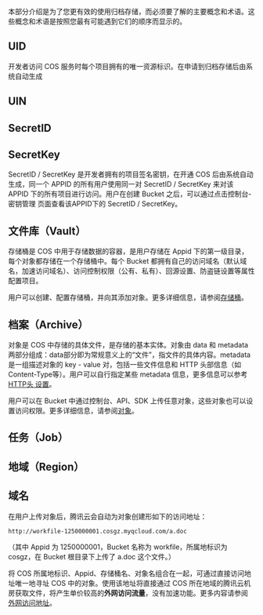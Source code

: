 本部分介绍是为了您更有效的使用归档存储，而必须要了解的主要概念和术语。这些概念和术语是按照您最有可能遇到它们的顺序而显示的。

## UID

开发者访问 COS 服务时每个项目拥有的唯一资源标识。在申请到归档存储后由系统自动生成

## UIN



## SecretID 



## SecretKey

SecretID / SecretKey 是开发者拥有的项目签名密钥，在开通 COS 后由系统自动生成，同一个 APPID 的所有用户使用同一对 SecretID / SecretKey 来对该 APPID 下的所有项目进行访问。用户在创建 Bucket 之后，可以通过点击控制台- 密钥管理 页面查看该APPID下的 SecretID / SecretKey。

## 文件库（Vault）

存储桶是 COS 中用于存储数据的容器，是用户存储在 Appid 下的第一级目录，每个对象都存储在一个存储桶中。每个 Bucket 都拥有自己的访问域名（默认域名，加速访问域名）、访问控制权限（公有、私有）、回源设置、防盗链设置等属性配置项目。

用户可以创建、配置存储桶，并向其添加对象。更多详细信息，请参阅[存储桶](/doc/product/436/6245)。

## 档案（Archive）

对象是 COS 中存储的具体文件，是存储的基本实体。对象由 data 和 metadata 两部分组成：data部分即为常规意义上的“文件”，指文件的具体内容。metadata 是一组描述对象的 key - value 对，包括一些文件信息和 HTTP 头部信息（如 Content-Type等）。用户可以自行指定某些 metadata 信息，更多信息可以参考[ HTTP头 设置](/doc/product/436/6258)。

用户可以在 Bucket 中通过控制台、API、SDK 上传任意对象，这些对象也可以设置访问权限。更多详细信息，请参阅[对象](/doc/product/436/6259)。

## 任务（Job）

## 地域（Region）

## 域名

在用户上传对象后，腾讯云会自动为对象创建形如下的访问地址：

`http://workfile-1250000001.cosgz.myqcloud.com/a.doc`

（其中 Appid 为 1250000001，Bucket 名称为 workfile，所属地标识为 cosgz，在 Bucket 根目录下上传了 a.doc 这个文件。）

将 COS 所属地标识、Appid、存储桶名、对象名组合在一起，可通过直接访问地址唯一地寻址 COS 中的对象。使用该地址将直接通过 COS 所在地域的腾讯云机房获取文件，将产生单价较高的**外网访问流量**，没有加速功能。更多内容请参阅[ 外网访问地址](/doc/product/436/6252)。

